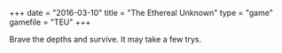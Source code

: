 +++
date = "2016-03-10"
title = "The Ethereal Unknown"
type = "game"
gamefile = "TEU"
+++

Brave the depths and survive. It may take a few trys.
